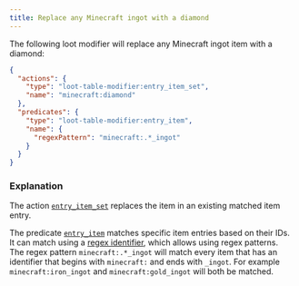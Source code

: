 ```yaml
---
title: Replace any Minecraft ingot with a diamond
---
```


The following loot modifier will replace any Minecraft ingot item with a diamond:
```json
{
  "actions": {
    "type": "loot-table-modifier:entry_item_set",
    "name": "minecraft:diamond"
  },
  "predicates": {
    "type": "loot-table-modifier:entry_item",
    "name": {
      "regexPattern": "minecraft:.*_ingot"
    }
  }
}
```

### Explanation

The action [`entry_item_set`](/reference/actions#set-item-in-item-entry) replaces the item in an existing matched item entry.

The predicate [`entry_item`](/reference/predicates#item-entry) matches specific item entries based on their IDs. It can match using a [regex identifier](/reference/regex_identifier), which allows using regex patterns.  
The regex pattern `minecraft:.*_ingot` will match every item that has an identifier that begins with `minecraft:` and ends with `_ingot`. For example `minecraft:iron_ingot` and `minecraft:gold_ingot` will both be matched.

